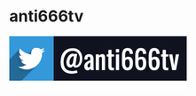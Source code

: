 # anti666tv
[![@anti666tv](images/twitchpaneltwitteranti666tv.png)](https://twitter.com/anti666tv)

